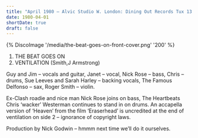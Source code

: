 ```yaml
---
title: "April 1980 – Alvic Studio W. London: Dining Out Records Tux 13. Release Delayed"
date: 1980-04-01
shortDate: true
draft: false
---
```


{% DiscoImage '/media/the-beat-goes-on-front-cover.png' '200' %}

1. THE BEAT GOES ON
1. VENTILATION (Smith,J Armstrong)

Guy and Jim – vocals and guitar, Janet – vocal, Nick Rose – bass, Chris – drums, Sue Leeves and Sarah Harley – backing vocals, The Famous Delfonso – sax, Roger Smith – violin.

Ex-Clash roadie and nice man Nick Rose joins on bass, The Heartbeats Chris ‘wacker’ Westerman continues to stand in on drums. An accapella version of ‘Heaven’ from the film ‘Eraserhead’ is uncredited at the end of ventilation on side 2 – ignorance of copyright laws.

Production by Nick Godwin – hmmm next time we’ll do it ourselves.
